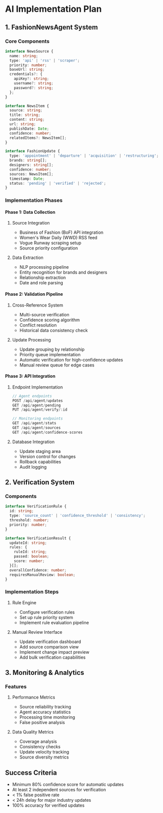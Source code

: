# AI Implementation Plan

## 1. FashionNewsAgent System

### Core Components
```typescript
interface NewsSource {
  name: string;
  type: 'api' | 'rss' | 'scraper';
  priority: number;
  baseUrl: string;
  credentials?: {
    apiKey?: string;
    username?: string;
    password?: string;
  };
}

interface NewsItem {
  source: string;
  title: string;
  content: string;
  url: string;
  publishDate: Date;
  confidence: number;
  relatedItems?: NewsItem[];
}

interface FashionUpdate {
  type: 'appointment' | 'departure' | 'acquisition' | 'restructuring';
  brands: string[];
  designers: string[];
  confidence: number;
  sources: NewsItem[];
  timestamp: Date;
  status: 'pending' | 'verified' | 'rejected';
}
```

### Implementation Phases

#### Phase 1: Data Collection
1. Source Integration
   - Business of Fashion (BoF) API integration
   - Women's Wear Daily (WWD) RSS feed
   - Vogue Runway scraping setup
   - Source priority configuration

2. Data Extraction
   - NLP processing pipeline
   - Entity recognition for brands and designers
   - Relationship extraction
   - Date and role parsing

#### Phase 2: Validation Pipeline
1. Cross-Reference System
   - Multi-source verification
   - Confidence scoring algorithm
   - Conflict resolution
   - Historical data consistency check

2. Update Processing
   - Update grouping by relationship
   - Priority queue implementation
   - Automatic verification for high-confidence updates
   - Manual review queue for edge cases

#### Phase 3: API Integration
1. Endpoint Implementation
   ```typescript
   // Agent endpoints
   POST /api/agent/updates
   GET /api/agent/pending
   PUT /api/agent/verify/:id
   
   // Monitoring endpoints
   GET /api/agent/stats
   GET /api/agent/sources
   GET /api/agent/confidence-scores
   ```

2. Database Integration
   - Update staging area
   - Version control for changes
   - Rollback capabilities
   - Audit logging

## 2. Verification System

### Components
```typescript
interface VerificationRule {
  id: string;
  type: 'source_count' | 'confidence_threshold' | 'consistency';
  threshold: number;
  priority: number;
}

interface VerificationResult {
  updateId: string;
  rules: {
    ruleId: string;
    passed: boolean;
    score: number;
  }[];
  overallConfidence: number;
  requiresManualReview: boolean;
}
```

### Implementation Steps
1. Rule Engine
   - Configure verification rules
   - Set up rule priority system
   - Implement rule evaluation pipeline

2. Manual Review Interface
   - Update verification dashboard
   - Add source comparison view
   - Implement change impact preview
   - Add bulk verification capabilities

## 3. Monitoring & Analytics

### Features
1. Performance Metrics
   - Source reliability tracking
   - Agent accuracy statistics
   - Processing time monitoring
   - False positive analysis

2. Data Quality Metrics
   - Coverage analysis
   - Consistency checks
   - Update velocity tracking
   - Source diversity metrics

## Success Criteria
- Minimum 80% confidence score for automatic updates
- At least 2 independent sources for verification
- < 1% false positive rate
- < 24h delay for major industry updates
- 100% accuracy for verified updates
